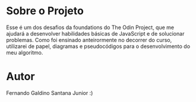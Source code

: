 # Sobre o Projeto

Esse é um dos desafios da foundations do The Odin Project, que
me ajudará a desenvolver habilidades básicas de JavaScript e de
solucionar problemas. Como foi ensinado anteirormente no decorrer do
curso, utilizarei de papel, diagramas e pseudocódigos para o
desenvolvimento do meu algoritmo.

# Autor

Fernando Galdino Santana Junior :)
